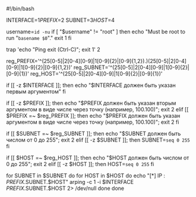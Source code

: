 #!/bin/bash

INTERFACE=$1
PREFIX=$2
SUBNET=$3
HOST=$4

username=`id -nu`
if [ "$username" != "root" ]
then
        echo "Must be root to run \"`basename $0`\"."
        exit 1
fi

trap 'echo "Ping exit (Ctrl-C)"; exit 1' 2

reg_PREFIX='^(25[0-5]|2[0-4][0-9]|1[0-9]{2}|[0-9]{1,2})\.)(25[0-5]|2[0-4][0-9]|1[0-9]{2}|[0-9]{1,2})'
reg_SUBNET='^(25[0-5]|2[0-4][0-9]|1[0-9]{2}|[0-9]{1})'
reg_HOST='^(25[0-5]|2[0-4][0-9]|1[0-9]{2}|[0-9]{1})'

if [[ -z $INTERFACE ]]; then
   echo "\$INTERFACE должен быть указан первым аргументом"
fi

if [[ -z $PREFIX ]]; then
   echo "\$PREFIX должен быть указан вторым аргументом в виде числе через точку (например, 100.100)";  exit 2
elif [[ $PREFIX =~ $reg_PREFIX ]]; then
    echo "\$PREFIX должен быть указан аргументом в виде числе через точку (например, 100.100)"; exit 2
fi

if [[ $SUBNET =~ $reg_SUBNET ]]; then
        echo "\$SUBNET должен быть числом от 0 до 255"; exit 2
elif [[ -z $SUBNET ]]; then
      SUBNET=`seq 0 255`
fi

if [[ $HOST =~ $reg_HOST ]]; then
        echo "\$HOST должен быть числом от 0 до 255"; exit 2
elif [[ -z $HOST ]]; then
      HOST=`seq 0 255`
fi

for SUBNET in $SUBNET
do
        for HOST in $HOST
        do
                echo "[*] IP : $PREFIX.$SUBNET.$HOST"
                arping -c 1 -i $INTERFACE $PREFIX.$SUBNET.$HOST 2> /dev/null
        done
done

